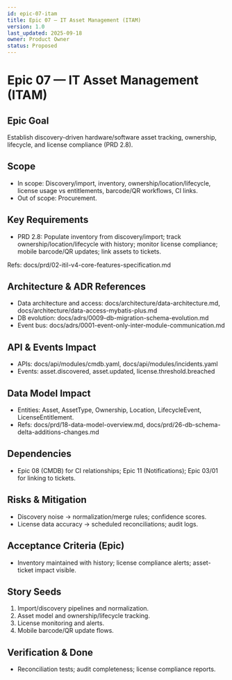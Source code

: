 ```yaml
---
id: epic-07-itam
title: Epic 07 — IT Asset Management (ITAM)
version: 1.0
last_updated: 2025-09-18
owner: Product Owner
status: Proposed
---
```


# Epic 07 — IT Asset Management (ITAM)

## Epic Goal
Establish discovery-driven hardware/software asset tracking, ownership, lifecycle, and license compliance (PRD 2.8).

## Scope
- In scope: Discovery/import, inventory, ownership/location/lifecycle, license usage vs entitlements, barcode/QR workflows, CI links.
- Out of scope: Procurement.

## Key Requirements
- PRD 2.8: Populate inventory from discovery/import; track ownership/location/lifecycle with history; monitor license compliance; mobile barcode/QR updates; link assets to tickets.

Refs: docs/prd/02-itil-v4-core-features-specification.md

## Architecture & ADR References
- Data architecture and access: docs/architecture/data-architecture.md, docs/architecture/data-access-mybatis-plus.md
- DB evolution: docs/adrs/0009-db-migration-schema-evolution.md
- Event bus: docs/adrs/0001-event-only-inter-module-communication.md

## API & Events Impact
- APIs: docs/api/modules/cmdb.yaml, docs/api/modules/incidents.yaml
- Events: asset.discovered, asset.updated, license.threshold.breached

## Data Model Impact
- Entities: Asset, AssetType, Ownership, Location, LifecycleEvent, LicenseEntitlement.
- Refs: docs/prd/18-data-model-overview.md, docs/prd/26-db-schema-delta-additions-changes.md

## Dependencies
- Epic 08 (CMDB) for CI relationships; Epic 11 (Notifications); Epic 03/01 for linking to tickets.

## Risks & Mitigation
- Discovery noise → normalization/merge rules; confidence scores.
- License data accuracy → scheduled reconciliations; audit logs.

## Acceptance Criteria (Epic)
- Inventory maintained with history; license compliance alerts; asset-ticket impact visible.

## Story Seeds
1) Import/discovery pipelines and normalization.
2) Asset model and ownership/lifecycle tracking.
3) License monitoring and alerts.
4) Mobile barcode/QR update flows.

## Verification & Done
- Reconciliation tests; audit completeness; license compliance reports.

